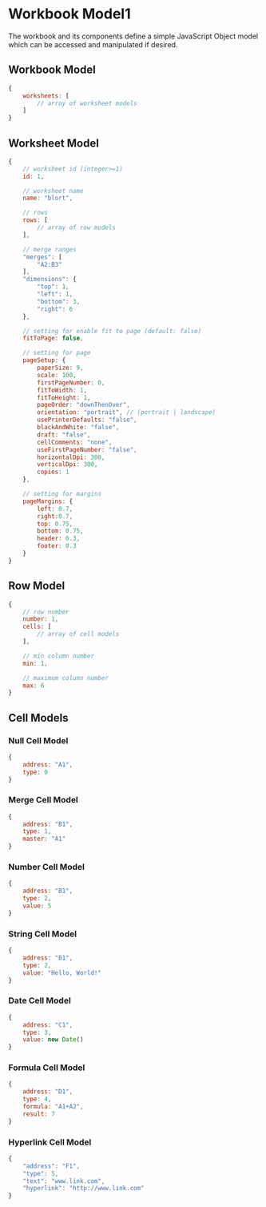 # Workbook Model1

The workbook and its components define a simple JavaScript Object model which can be accessed and manipulated if desired.

## Workbook Model

```javascript
{
    worksheets: [
        // array of worksheet models
    ]
}
```

## Worksheet Model

```javascript
{
    // worksheet id (integer>=1)
    id: 1,

    // worksheet name
    name: "blort",

    // rows
    rows: [
        // array of row models
    ],

    // merge ranges
    "merges": [
        "A2:B3"
    ],
    "dimensions": {
        "top": 1,
        "left": 1,
        "bottom": 3,
        "right": 6
    },

    // setting for enable fit to page (default: false)
    fitToPage: false,

    // setting for page
    pageSetup: {
        paperSize: 9,
        scale: 100,
        firstPageNumber: 0,
        fitToWidth: 1,
        fitToHeight: 1,
        pageOrder: "downThenOver",
        orientation: "portrait", // (portrait | landscape)
        usePrinterDefaults: "false",
        blackAndWhite: "false",
        draft: "false",
        cellComments: "none",
        useFirstPageNumber: "false",
        horizontalDpi: 300,
        verticalDpi: 300,
        copies: 1
    },

    // setting for margins
    pageMargins: {
        left: 0.7,
        right:0.7,
        top: 0.75,
        bottom: 0.75,
        header: 0.3,
        footer: 0.3
    }
}
```

## Row Model

```javascript
{
    // row number
    number: 1,
    cells: [
        // array of cell models
    ],

    // min column number
    min: 1,

    // maximum column number
    max: 6
}
```

## Cell Models

### Null Cell Model

```javascript
{
    address: "A1",
    type: 0
}
```

### Merge Cell Model

```javascript
{
    address: "B1",
    type: 1,
    master: "A1"
}
```

### Number Cell Model

```javascript
{
    address: "B1",
    type: 2,
    value: 5
}
```

### String Cell Model

```javascript
{
    address: "B1",
    type: 2,
    value: "Hello, World!"
}
```

### Date Cell Model

```javascript
{
    address: "C1",
    type: 3,
    value: new Date()
}
```

### Formula Cell Model

```javascript
{
    address: "D1",
    type: 4,
    formula: "A1+A2",
    result: 7
}
```

### Hyperlink Cell Model

```javascript
{
    "address": "F1",
    "type": 5,
    "text": "www.link.com",
    "hyperlink": "http://www.link.com"
}
```
